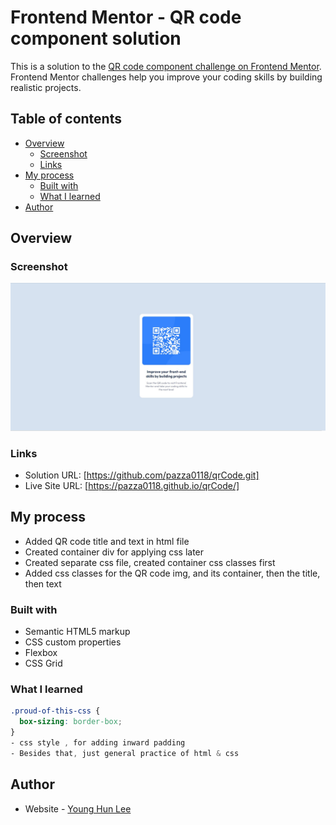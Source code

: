 # Frontend Mentor - QR code component solution

This is a solution to the [QR code component challenge on Frontend Mentor](https://www.frontendmentor.io/challenges/qr-code-component-iux_sIO_H). Frontend Mentor challenges help you improve your coding skills by building realistic projects. 

## Table of contents

- [Overview](#overview)
  - [Screenshot](#screenshot)
  - [Links](#links)
- [My process](#my-process)
  - [Built with](#built-with)
  - [What I learned](#what-i-learned)
- [Author](#author)


## Overview

### Screenshot
![](./images/screenshot.jpg)


### Links
- Solution URL: [https://github.com/pazza0118/qrCode.git]
- Live Site URL: [https://pazza0118.github.io/qrCode/]

## My process
- Added QR code title and text in html file
- Created container div for applying css later
- Created separate css file, created container css classes first
- Added css classes for the QR code img, and its container, then the title, then text

### Built with
- Semantic HTML5 markup
- CSS custom properties
- Flexbox
- CSS Grid

### What I learned
```css
.proud-of-this-css {
  box-sizing: border-box;
}
- css style , for adding inward padding 
- Besides that, just general practice of html & css
```

## Author
- Website - [Young Hun Lee](https://www.your-site.com)


